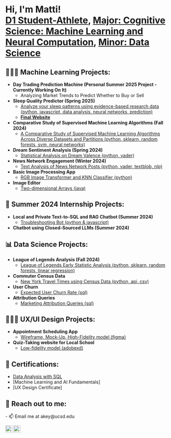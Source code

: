 <h1>Hi, I'm Matti! <br/><a href="https://ucsdtritons.com/sports/womens-rowing/roster/matti-key/13072">D1 Student-Athlete</a>, <a href="https://cogsci.ucsd.edu/undergraduates/major/machine-learning.html">Major: Cognitive Science: Machine Learning and Neural Computation</a>, <a href="https://catalog.ucsd.edu/archive/2021-22/curric/DSC.html">Minor: Data Science</a> <a href="www.linkedin.com/in/matti-key"></a>

<h2>👩🏽‍💻 Machine Learning Projects:</h2>

- <b> Day Trading Prediction Machine (Personal Summer 2025 Project - Currently Working On It)</b>
  - Analyzing Market Trends to Predict Whether to Buy or Sell
- <b>Sleep Quality Predictor (Spring 2025)</b>
  - [Analyze your sleep patterns using evidence-based research data (python, javascript, data analysis, neural networks, prediction)](https://github.com/CONNIELIUGH/DSC106_Final_Project)
  - <b>[Final Website](https://connieliugh.github.io/DSC106_Final_Project/)</b>
- <b>Comparative Study of Supervised Machine Learning Algorithms (Fall 2024)</b>
  - [A Comparative Study of Supervised Machine Learning Algorithms Across Diverse Datasets and Partitions (python, sklearn, random forests, svm, neural networks)](https://github.com/keyaura3/COGS-118A-FINAL-PROJECT/tree/main)
- <b>Dream Sentiment Analysis (Spring 2024)</b>
  - [Statistical Analysis on Dream Valence (python, vader)](https://github.com/keyaura3/Dream-Valance)
- <b>News Network Engagement (Winter 2024)</b>
  - [Text Analysis of News Network Posts (python, vader, textblob, nlp)](https://github.com/keyaura3/News-Engagement/tree/main)
- <b>Basic Image Processing App </b>
  - [RGB Image Transformer and KNN Classifier (python)](https://github.com/keyaura3/BasicImageProcessing/tree/main)
- <b>Image Editor</b>
  - [Two-dimensional Arrays (java)](https://github.com/keyaura3/ImageEditor)
 
<h2>🚀 Summer 2024 Internship Projects:</h2>

- <b>Local and Private Text-to-SQL and RAG Chatbot (Summer 2024)</b>
  - [Troubleshooting Bot (python & javascript)](https://github.com/keyaura3/Troubleshooting-Bot/tree/main)
- <b>Chatbot using Closed-Sourced LLMs (Summer 2024)</b>

<h2>📊 Data Science Projects:</h2>

- <b>League of Legends Analysis (Fall 2024)</b>
  - [League of Legends Early Statistic Analysis (python, sklearn, random forests, linear regression)](https://github.com/keyaura3/League-Of-Legends-Analysis)
- <b>Commuter Census Data </b>
  - [New York Travel Times using Census Data (python, api, csv)](https://github.com/keyaura3/CommuterCensusData/tree/main)   
- <b>User Churn </b>
  - [Expected User Churn Rate (sql)](https://github.com/keyaura3/UserChurn)
- <b>Attribution Queries </b>
  - [Marketing Attribution Queries (sql)](https://github.com/keyaura3/AttributionQueries)

    



<h2>👩🏽‍🎨 UX/UI Design Projects:</h2>

- <b>Appointment Scheduling App </b>
  - [Wireframe, Mock-Up, High-Fidelity model (figma)](https://www.figma.com/file/jfLy4HE5dM4Bx0OeEtXIrn/hospital-app?type=design&node-id=0-1&mode=design)
- <b>Quiz-Taking website for Local School </b>
  - [Low-fidelity model (adobexd)](https://xd.adobe.com/view/671abdff-ceee-4d7b-96d9-8028718571d0-3249/?fullscreen)

<h2>📄 Certifications:</h2>

- [Data Analysis with SQL](https://drive.google.com/file/d/1r-0AWbWDrObmgfHCY9nfQQ5IpYNdnr4H/view?usp=sharing)
- [Machine Learning and AI Fundamentals]
- [UX Design Certificate]




<h2> 🤳 Reach out to me:</h2>
- 📫 Email me at akey@ucsd.edu
</b>


[<img align="left" alt="JoshMadakor | LinkedIn" width="22px" src="https://cdn.jsdelivr.net/npm/simple-icons@v3/icons/linkedin.svg" />][linkedin]
[<img align="left" alt="JoshMadakor | Instagram" width="22px" src="https://cdn.jsdelivr.net/npm/simple-icons@v3/icons/instagram.svg" />][instagram]


[instagram]: https://www.instagram.com/joshmadakor/
[linkedin]: www.linkedin.com/in/matti-key


<!--
**joshmadakor1/joshmadakor1** is a ✨ _special_ ✨ repository because its `README.md` (this file) appears on your GitHub profile.

Here are some ideas to get you started:

- 🔭 I’m currently working on ...
- 🌱 I’m currently learning ...
- 👯 I’m looking to collaborate on ...
- 🤔 I’m looking for help with ...
- 💬 Ask me about ...
- 📫 How to reach me: ...
- 😄 Pronouns: ...
- ⚡ Fun fact: ...
-->
